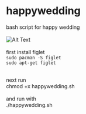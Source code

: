 # happywedding
bash script for happy wedding<br>
<br>
![Alt Text](https://raw.githubusercontent.com/kiahamedi/happywedding/master/happy.gif)<br>
<br>
first install figlet<br>
`sudo pacman -S figlet`<br>
`sudo apt-get figlet`<br>

<br>
next run<br>
chmod +x happywedding.sh<br>

<br>
and run with<br>
./happywedding.sh<br>

